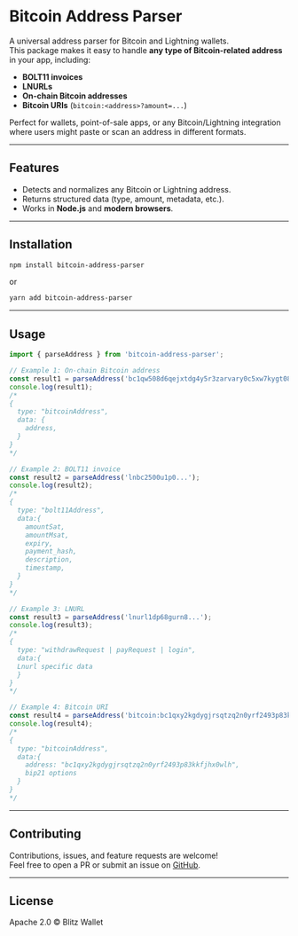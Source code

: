 # Bitcoin Address Parser

A universal address parser for Bitcoin and Lightning wallets.  
This package makes it easy to handle **any type of Bitcoin-related address** in your app, including:

- **BOLT11 invoices**
- **LNURLs**
- **On-chain Bitcoin addresses**
- **Bitcoin URIs** (`bitcoin:<address>?amount=...`)

Perfect for wallets, point-of-sale apps, or any Bitcoin/Lightning integration where users might paste or scan an address in different formats.

---

## Features

- Detects and normalizes any Bitcoin or Lightning address.
- Returns structured data (type, amount, metadata, etc.).
- Works in **Node.js** and **modern browsers**.

---

## Installation

```bash
npm install bitcoin-address-parser
```

or

```bash
yarn add bitcoin-address-parser
```

---

## Usage

```js
import { parseAddress } from 'bitcoin-address-parser';

// Example 1: On-chain Bitcoin address
const result1 = parseAddress('bc1qw508d6qejxtdg4y5r3zarvary0c5xw7kygt080');
console.log(result1);
/*
{
  type: "bitcoinAddress",
  data: {
    address,
  }
}
*/

// Example 2: BOLT11 invoice
const result2 = parseAddress('lnbc2500u1p0...');
console.log(result2);
/*
{
  type: "bolt11Address",
  data:{
    amountSat,
    amountMsat,
    expiry,
    payment_hash,
    description,
    timestamp,
  }
}
*/

// Example 3: LNURL
const result3 = parseAddress('lnurl1dp68gurn8...');
console.log(result3);
/*
{
  type: "withdrawRequest | payRequest | login",
  data:{
  Lnurl specific data
  }
}
*/

// Example 4: Bitcoin URI
const result4 = parseAddress('bitcoin:bc1qxy2kgdygjrsqtzq2n0yrf2493p83kkfjhx0wlh?amount=0.001');
console.log(result4);
/*
{
  type: "bitcoinAddress",
  data:{
    address: "bc1qxy2kgdygjrsqtzq2n0yrf2493p83kkfjhx0wlh",
    bip21 options
  }
}
*/
```

---

## Contributing

Contributions, issues, and feature requests are welcome!  
Feel free to open a PR or submit an issue on [GitHub](https://github.com/BlitzWallet/bitcoin-address-validation/issues).

---

## License

Apache 2.0 © Blitz Wallet
